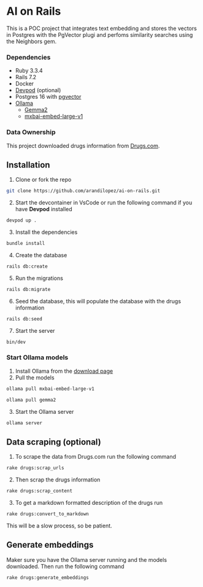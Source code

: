# AI on Rails

This is a POC project that integrates text embedding and stores the vectors in Postgres with the PgVector plugi and perfoms similarity searches using the Neighbors gem.

### Dependencies

- Ruby 3.3.4
- Rails 7.2
- Docker
- [Devpod](https://devpod.sh/) (optional)
- Postgres 16 with [pgvector](https://github.com/pgvector/pgvector)
- [Ollama](https://ollama.com/)
    - [Gemma2](https://ai.google.dev/gemma#gemma-2)
    - [mxbai-embed-large-v1](https://www.mixedbread.ai/blog/mxbai-embed-large-v1)

### Data Ownership

This project downloaded drugs information from [Drugs.com](https://www.drugs.com/).

## Installation

1. Clone or fork the repo

```bash
git clone https://github.com/arandilopez/ai-on-rails.git
```

2. Start the devcontainer in VsCode or run the following command if you have **Devpod** installed

```bash
devpod up .
```

3. Install the dependencies

```bash
bundle install
```

4. Create the database

```bash
rails db:create
```

5. Run the migrations

```bash
rails db:migrate
```

6. Seed the database, this will populate the database with the drugs information

```bash
rails db:seed
```

7. Start the server

```bash
bin/dev
```

### Start Ollama models

1. Install Ollama from the [download page](https://ollama.com/download)
2. Pull the models

```bash
ollama pull mxbai-embed-large-v1
```

```bash
ollama pull gemma2
```

3. Start the Ollama server

```bash
ollama server
```

## Data scraping (optional)

1. To scrape the data from Drugs.com run the following command

```bash
rake drugs:scrap_urls
```

2. Then scrap the drugs information

```bash
rake drugs:scrap_content
```

3. To get a markdown formatted description of the drugs run

```bash
rake drugs:convert_to_markdown
```

This will be a slow process, so be patient.

## Generate embeddings

Maker sure you have the Ollama server running and the models downloaded. Then run the following command

```bash
rake drugs:generate_embeddings
```
